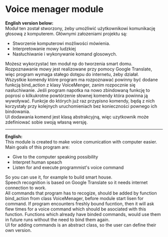 # Voice menager module
**English version below:**  
Moduł ten został stworzony, żeby umożliwić użytkownikowi komunikację głosową z komputerem.
Głównymi załozeniami projektu są:
  - Stworzenie komputerowi możliwości mówienia.
  - Interpretowanie mowy ludzkiej
  - Nasłuchiwanie i wykonywanie komand glosowych.

Możesz wykorzystać ten moduł np do tworzenia smart domu.  
Rozpoznawanie mowy jest realizowane przy pomocy Google Translate, więc program wymaga stałego dotępu do internetu, żeby działał.  
Wszystkie komendy które program ma rozpoznawać powinny być dodane funkcją bind_action z klasy VoiceMenger, zanim rozpocznie się nasłuchiwanie. Jeśli program napotka na nowo zbindowaną funkcję to poprosi o kilkukrotne powtórzenie słownej komendy która powinna ją wywoływać. Funkcje do których już raz przypisno komendy, będą z nich korzystały przy kolejnych uruchomieniach bez konieczności pownego ich bindowania.  
UI dodawania komend jest klasą abstrakcyjną, więc uzytkownik może zdefiniować sobie swoją własną wersję.

--------------------------------------

**English:**  
This module is created to make voice comunication with computer easier.  
Main goals of this program are: 
  - Give to the computer speaking possibility 
  - Interpret human speach 
  - Listen for and execute programmist's voice command 

So you can use it, for example to build smart house.  
Speech recognition is based on Google Translate so it needs internet connection to work.  
All commands that program has to recogize, should be added by function bind_action from class VoiceMenager, before module start lisen for command. If program encounters freshly bound fucntion, then it will ask fiew times for a voice command which should be asociated with this function. Functions which already have binded commands, would use them in future runs without the need to bind them again.  
UI for adding commands is an abstract class, so  the user can define their own version. 
